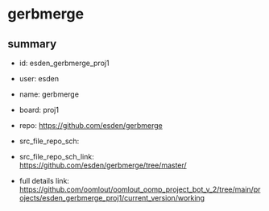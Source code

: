 # gerbmerge
 
## summary 
* id: esden_gerbmerge_proj1
* user: esden
* name: gerbmerge
* board: proj1
* repo: https://github.com/esden/gerbmerge



* src_file_repo_sch: 
* src_file_repo_sch_link: https://github.com/esden/gerbmerge/tree/master/
* full details link: https://github.com/oomlout/oomlout_oomp_project_bot_v_2/tree/main/projects/esden_gerbmerge_proj1/current_version/working  







